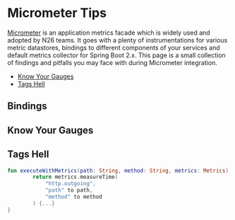 # Micrometer Tips

[Micrometer](https://micrometer.io/) is an application metrics facade which is widely used and adopted by N26 teams.
It goes with a plenty of instrumentations for various metric datastores, bindings to different components of your services and default metrics collector for Spring Boot 2.x.
This page is a small collection of findings and pitfalls you may face with during Micrometer integration. 

* [Know Your Gauges](#know-your-gauges)
* [Tags Hell](#tags-hell)

## Bindings

## Know Your Gauges

## Tags Hell

```kotlin
fun executeWithMetrics(path: String, method: String, metrics: Metrics): Try<Response<T>> {
        return metrics.measureTime(
            "http.outgoing",
            "path" to path,
            "method" to method
        ) {...}
}
```